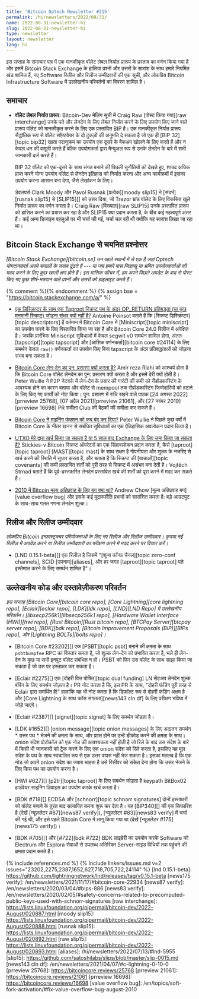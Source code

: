 ```yaml
---
title: 'Bitcoin Optech Newsletter #215'
permalink: /hi/newsletters/2022/08/31/
name: 2022-08-31-newsletter-hi
slug: 2022-08-31-newsletter-hi
type: newsletter
layout: newsletter
lang: hi
---
```

इस सप्ताह के समाचार पत्र में एक मानकीकृत वॉलेट लेबल निर्यात प्रारूप के प्रस्ताव
का वर्णन किया गया है और इसमें Bitcoin Stack Exchange के हालिया प्रश्नों
और उत्तरों के सारांश के साथ हमारे नियमित खंड शामिल हैं, नए Software रिलीज और
रिलीज उम्मीदवारों की एक सूची, और लोकप्रिय Bitcoin Infrastructure Software
में उल्लेखनीय परिवर्तनों का विवरण शामिल है।

## समाचार

- **<!--wallet-label-export-format-->वॉलेट लेबल निर्यात प्रारूप:** Bitcoin-Dev मेलिंग सूची में Craig
  Raw [पोस्ट किया गया][raw interchange] उनके पते और लेनदेन के लिए लेबल निर्यात करने के लिए उपयोग किए जाने
  वाले प्रारूप वॉलेट को मानकीकृत करने के लिए एक प्रस्तावित BIP है। एक मानकीकृत निर्यात प्रारूप सैद्धांतिक रूप से वॉलेट
  सॉफ़्टवेयर के दो टुकड़ों की अनुमति दे सकता है जो एक ही [BIP 32][topic bip32] खाता पदानुक्रम का उपयोग एक
  दूसरे के बैकअप खोलने के लिए करते हैं और न केवल धन की वसूली करते हैं बल्कि उपयोगकर्ता द्वारा मैन्युअल रूप से उनके
  लेनदेन के बारे में सभी जानकारी दर्ज करते हैं।

    BIP 32 वॉलेट को एक-दूसरे के साथ संगत बनाने की पिछली चुनौतियों को देखते हुए, शायद अधिक प्राप्त
    करने योग्य उपयोग वॉलेट से लेनदेन इतिहास को निर्यात करना और अन्य कार्यक्रमों में
    इसका उपयोग करना आसान बना देगा, जैसे लेखांकन के लिए।

    डेवलपर्स Clark Moody और Pavol Rusnak [प्रत्येक][moody slip15] ने [संदर्भ][rusnak slip15] से
    [SLIP15][] को उत्तर दिया, जो Trezor ब्रांड वॉलेट के लिए विकसित खुले निर्यात प्रारूप का वर्णन करता है।
    Craig Raw [विख्यात][raw SLIP15] उनके प्रस्तावित प्रारूप को हासिल करने का प्रयास कर रहा
    है और SLIP15 क्या प्रदान करता है, के बीच कई महत्वपूर्ण अंतर हैं। कई अन्य डिजाइन पहलुओं पर भी
    चर्चा की गई, चर्चा चल रही थी क्योंकि यह सारांश लिखा जा रहा था।

## Bitcoin Stack Exchange से चयनित प्रश्नोत्तर

*[Bitcoin Stack Exchange][bitcoin.se] उन पहले स्थानों में से एक है जहां Optech योगदानकर्ता अपने सवालों
के जवाब ढूंढते हैं --- या जब हमारे पास जिज्ञासु या भ्रमित उपयोगकर्ताओं की मदद करने के लिए कुछ खाली क्षण होते हैं। इस
मासिक फीचर में, हम अपने पिछले अपडेट के बाद से पोस्ट किए गए कुछ शीर्ष-मतदान वाले प्रश्नों और उत्तरों को हाइलाइट
करते हैं।*

{% comment %}<!-- https://bitcoin.stackexchange.com/search?tab=votes&q=created%3a1m..%20is%3aanswer -->{% endcomment %}
{% assign bse = "https://bitcoin.stackexchange.com/a/" %}

- [<!--why-isn't-it-possible-to-add-an-op_return-commitment-(or-some-arbitrary-script)-inside-a-taproot-script-path-with-a-descriptor--> एक डिस्क्रिप्टर के साथ एक Taproot स्क्रिप्ट पथ के अंदर OP_RETURN प्रतिबद्धता (या कुछ मनमानी स्क्रिप्ट) जोड़ना संभव क्यों नहीं है?]({{bse}}114948)
  Antoine Poinsot बताते हैं कि [स्क्रिप्ट डिस्क्रिप्टर][topic descriptors] हैं वर्तमान में
  Bitcoin Core में [Miniscript][topic miniscript] का उपयोग करने के लिए विस्तारित
  किया जा रहा है और Bitcoin Core 24.0 रिलीज में अपेक्षित है। जबकि प्रारंभिक Miniscript
  सुविधाओं में केवल segwit v0 समर्थन शामिल होगा, अंततः [tapscript][topic tapscript]
  और [आंशिक वर्णनकर्ता][bitcoin core #24114] के लिए समर्थन केवल `raw()` वर्णनकर्ता का उपयोग किए
  बिना tapscript के अंदर प्रतिबद्धताओं को जोड़ना संभव बना सकता है।

- [<!--why-does-bitcoin-core-rebroadcast-transactions?--> Bitcoin Core लेन-देन का पुन: प्रसारण क्यों करता है?]({{bse}}114973)
  Amir reza Riahi को आश्चर्य होता है कि Bitcoin Core वॉलेट लेनदेन का पुन: प्रसारण क्यों
  करता है और इसमें देरी क्यों होती है। Peter Wuille ने P2P नेटवर्क में लेन-देन के प्रसार की
  गारंटी की कमी को रीब्रॉडकास्टिंग के आवश्यक होने का कारण बताया और वॉलेट से mempool तक
  रीब्रॉडकास्टिंग जिम्मेदारियों को हटाने के लिए किए गए कार्यों को नोट किया। पुन: प्रसारण में रुचि
  रखने वाले पाठक [24 अगस्त 2022][prreview 25768], [07 अप्रैल 2021][prreview 21061],
  और [27 नवंबर 2019][prreview 16698] PR समीक्षा Club की बैठकों की समीक्षा कर सकते हैं।

- [<!--when-did-bitcoin-core-deprecate-the-mining-function?--> Bitcoin Core ने माइनिंग फंक्शन को कब बंद कर दिया?]({{bse}}114687)
  Peter Wullie ने पिछले कुछ वर्षों में Bitcoin Core के भीतर खनन से संबंधित
  सुविधाओं का एक ऐतिहासिक अवलोकन प्रदान किया है।

- [<!--utxo-spendable-by-me-or-deposit-to-exchange-after-5-years?--> UTXO मेरे द्वारा खर्च किया जा सकता है या 5 साल बाद Exchange के लिए जमा किया जा सकता है?]({{bse}}114901)
  Stickies-v Bitcoin स्क्रिप्ट ऑपरेटरों का एक सिंहावलोकन प्रदान करता है, कैसे
  [taproot][topic taproot] ​​[MAST][topic mast] के साथ सक्षम है
  गोपनीयता और शुल्क के नजरिए से खर्च करने की स्थिति में सुधार करता है, और बताता है
  कि स्क्रिप्ट की [वाचाओं][topic covenants] की कमी प्रस्तावित शर्तों को पूरी तरह से स्क्रिप्ट
  में असंभव बना देती है। Vojtěch Strnad बताते हैं कि पूर्व-हस्ताक्षरित लेनदेन प्रस्तावित खर्च की
  शर्तों को पूरा करने में मदद कर सकते हैं।

- [<!--what-was-the-bug-for-the-bitcoin-value-overflow-in-2010?--> 2010 में Bitcoin मूल्य अतिप्रवाह के लिए बग क्या था?]({{bse}}114694)
  Andrew Chow [मूल्य अतिप्रवाह बग][value overflow bug] और इसके कई मुद्रास्फीति प्रभावों को सारांशित
  करता है: बड़े आउटपुट के साथ-साथ गलत गणना लेनदेन शुल्क।

## रिलीज और रिलीज उम्मीदवार

*लोकप्रिय Bitcoin इन्फ्रास्ट्रक्चर परियोजनाओं के लिए नए रिलीज और रिलीज उम्मीदवार। कृपया नई रिलीज़ में
अपग्रेड करने या रिलीज़ उम्मीदवारों का परीक्षण करने में मदद करने पर विचार करें।*

- [LND 0.15.1-beta][] एक रिलीज़ है जिसमें "[शून्य कॉन्फ़ चैनल][topic zero-conf channels],
  SCID [उपनाम][aliases], और हर जगह [taproot][topic taproot] पते इस्तेमाल
  करने के लिए समर्थन शामिल है"।

## उल्लेखनीय कोड और दस्तावेज़ीकरण परिवर्तन

*इस सप्ताह [Bitcoin Core][bitcoin core repo], [Core Lightning][core lightning repo],
[Eclair][eclair repo], [LDK][ldk repo], [LND][LND Repo] में उल्लेखनीय परिवर्तन।
[libsecp256k1][libsecp256k1 repo], [Hardware Wallet Interface (HWI)][hwi repo],
[Rust Bitcoin][Rust bitcoin repo], [BTCPay Server][btcpay server repo],
[BDK][bdk repo], [Bitcoin Improvement Proposals (BIP)][BIPs repo], और
[Lightning BOLTs][bolts repo]।*

- [Bitcoin Core #23202][] एक [PSBT][topic psbt] बनाने की क्षमता के साथ `psbtbumpfee` RPC
  का विस्तार करता है, जो शुल्क लेन-देन को प्रभावित करता है, भले ही लेन-देन के कुछ या सभी इनपुट वॉलेट संबंधित
  न हों। PSBT को फिर उस वॉलेट के साथ साझा किया जा सकता है जो उस पर हस्ताक्षर कर सकता है।

- [Eclair #2275][] एक [दोहरी वित्त पोषित][topic dual funding] LN सेटअप लेनदेन शुल्क बंपिंग के लिए
  समर्थन जोड़ता है। PR नोट करता है कि, इस PR के साथ, "दोहरी फंडिंग पूरी तरह से Eclair द्वारा समर्थित है!"
  हालांकि यह भी नोट करता है कि डिफ़ॉल्ट रूप से दोहरी फंडिंग अक्षम है और [Core Lightning के साथ क्रॉस संगतता][news143 cln df]
  के लिए परीक्षण भविष्य में जोड़े जाएंगे।

- [Eclair #2387][] [signet][topic signet] के लिए समर्थन जोड़ता है।

- [LDK #1652][] [onion message][topic onion messages] के लिए अद्यतन समर्थन * उत्तर पथ *
  भेजने की क्षमता के साथ, और प्राप्त होने पर उन्हें डीकोड करने की क्षमता के साथ। onion संदेश प्रोटोकॉल को
  एक नोड की आवश्यकता नहीं होती है जो रिले के बाद उस संदेश के बारे में किसी भी जानकारी को ट्रैक करने के
  लिए एक onion संदेश को रिले करता है, इसलिए यह मूल संदेश के पथ के साथ स्वचालित रूप से एक उत्तर
  वापस नहीं भेज सकता है। इसका मतलब है कि एक नोड जो अपने onion संदेश का जवाब चाहता है उसे रिसीवर
  को संकेत देना होगा कि उत्तर भेजने के लिए किस पथ का उपयोग करना है।

- [HWI #627][] [p2tr][topic taproot] के लिए समर्थन जोड़ता है keypath BitBox02 हार्डवेयर साइनिंग
  डिवाइस का उपयोग करके खर्च करता है।

- [BDK #718][] ECDSA और [schnorr][topic schnorr signatures] दोनों हस्ताक्षरों को वॉलेट बनाने के
  तुरंत बाद सत्यापित करना शुरू कर देता है। यह [BIP340][] की एक सिफारिश है (देखें [न्यूज़लेटर #87][news87 verify]),
  [न्यूज़लेटर #83][news83 verify] में चर्चा की गई थी, और इसे पहले Bitcoin Core में लागू किया गया था
  (देखें [न्यूज़लेटर #175][news175 verify])।

- [BDK #705][] और [#722][bdk #722] BDK लाइब्रेरी का उपयोग करके Software को Electrum और Esplora
  सेवाओं से उपलब्ध अतिरिक्त Server-साइड विधियों तक पहुंचने की क्षमता प्रदान करते हैं।

{% include references.md %}
{% include linkers/issues.md v=2 issues="23202,2275,2387,1652,627,718,705,722,24114" %}
[lnd 0.15.1-beta]: https://github.com/lightningnetwork/lnd/releases/tag/v0.15.1-beta
[news175 verify]: /en/newsletters/2021/11/17/#bitcoin-core-22934
[news87 verify]: /en/newsletters/2020/03/04/#bips-886
[news83 verify]: /en/newsletters/2020/02/05/#safety-concerns-related-to-precomputed-public-keys-used-with-schnorr-signatures
[raw interchange]: https://lists.linuxfoundation.org/pipermail/bitcoin-dev/2022-August/020887.html
[moody slip15]: https://lists.linuxfoundation.org/pipermail/bitcoin-dev/2022-August/020888.html
[rusnak slip15]: https://lists.linuxfoundation.org/pipermail/bitcoin-dev/2022-August/020892.html
[raw slip15]: https://lists.linuxfoundation.org/pipermail/bitcoin-dev/2022-August/020893.html
[aliases]: /hi/newsletters/2022/07/13/#lnd-5955
[slip15]: https://github.com/satoshilabs/slips/blob/master/slip-0015.md
[news143 cln df]: /en/newsletters/2021/04/07/#c-lightning-0-10-0
[prreview 25768]: https://bitcoincore.reviews/25768
[prreview 21061]: https://bitcoincore.reviews/21061
[prreview 16698]: https://bitcoincore.reviews/16698
[value overflow bug]: /en/topics/soft-fork-activation/#fix-value-overflow-bug-august-2010